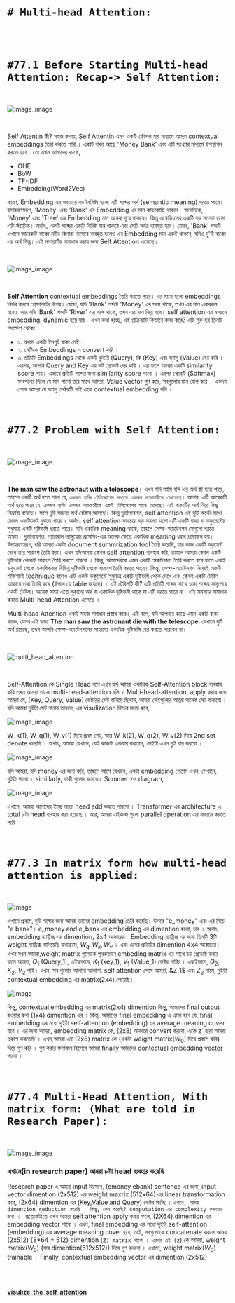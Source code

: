 <br>
<br>

# `# Multi-head Attention: `

<br>
<br>

# `#77.1 Before Starting Multi-head Attention: Recap-> Self Attention: `

<br>

![image_image](img/img05.png)

<br>

Self Attentin কী? সহজ কথায়, Self Attentin এমন একটি কৌশল যার মাধ্যমে আমরা  contextual embeddings তৈরি করতে পারি । একটি বাক্য আছে 'Money Bank' এবং এটি সংখ্যার মাধ্যমে উপস্থাপন করতে হবে। তো এখন আমাদের কাছে,
- OHE
- BoW
- TF-IDF
- Embedding(Word2Vec)

কারণ, Embedding এর সবচেয়ে বড় বৈশিষ্ট্য হলো এটি শব্দের অর্থ (semantic meaning) ধরতে পারে। উদাহরণস্বরূপ, 'Money' এবং 'Bank' এর Embedding এর মান কাছাকাছি থাকবে। অন্যদিকে, 'Money' এবং 'Tree' এর Embedding মান অনেক দূরে থাকবে। কিন্তু এম্বেডিংসের একটি বড় সমস্যা হলো এটি স্ট্যাটিক। অর্থাৎ, একটি শব্দের একটি নির্দিষ্ট মান থাকবে এবং সেটি সর্বত্র ব্যবহৃত হবে। যেমন, 'Bank' শব্দটি এখানে আরেকটি বাক্যে নদীর কিনারা হিসেবে ব্যবহৃত হলেও এর Embedding মান একই থাকবে, যদিও দু'টি বাক্যে এর অর্থ ভিন্ন। এই সমস্যাটির সমাধান করার জন্য Self Attention এসেছে।


<br>

![image_image](img/img06.png)

<br>


**Self Attention** contextual embeddings তৈরি করতে পারে। এর মানে হলো embeddings নির্ভর করবে প্রেক্ষাপটের উপর। যেমন, যদি 'Bank' শব্দটি 'Money' এর সঙ্গে থাকে, তখন এর মান একরকম হবে। আর যদি 'Bank' শব্দটি 'River' এর সঙ্গে থাকে, তখন এর মান ভিন্ন হবে।
self attention এর  মাধ্যমে  embedding,  dynamic হয়ে যায়। এখন কথা হচ্ছে, এই প্রক্রিয়াটি কিভাবে কাজ করে? এটি শুরু হয় তিনটি পদক্ষেপ থেকে:
- ১. প্রথমে একটা ইনপুট বাক্য নেই । 
- ২. সেটিকে Embeddings এ convert করি । 
- ৩. প্রতিটি Embeddings থেকে একটি কুইরি (Query), কি (Key) এবং ভ্যালু (Value) বের করি ।
এরপর, আপনি Query and  Key এর ডট প্রোডাক্ট বের করি । এর ফলে আমরা একটি similarity score  পায়। এভাবে প্রতিটি শব্দের জন্য similarity score পাবো ।  এরপর স্কোরটি (Softmax) ফাংশনের দিলে যে মান পাবো তার সাথে আমরা, Value vector গুণ করে, সবগুলোর মান যোগ করি । একদম শেষে আমরা যে ভ্যালু ভেক্টরটি পাই একে contextual embedding বলি । 

<br>

# `#77.2 Problem with Self Attention: `

<br>

![image_image](img/img07.png)

<br>

**The man saw the astronaut with a telescope**। এখন যদি আমি বলি এর অর্থ কী হতে পারে, তাহলে একটি অর্থ হতে পারে যে, `একজন ব্যক্তি টেলিস্কোপের মাধ্যমে একজন নভোচারীকে দেখতেছে`। আবার, এটি আরেকটি অর্থ হতে পারে যে, `একজন ব্যক্তি একজন নভোচারীকে একটি টেলিস্কোপের সাথে দেখেছে`। এই বাক্যটির অর্থ নিয়ে কিছু বিভ্রান্তি রয়েছে। ফলে দুটি সম্ভাব্য অর্থ বেরিয়ে আসছে। কিন্তু দুর্ভাগ্যবশত, self attention এই দুটি অর্থের মধ্যে কেবল একটিকেই বুঝতে পারে । অর্থাৎ, self attention সবচেয়ে বড় সমস্যা হলো এটি একটি বাক্য বা ডকুমেন্টের শুধুমাত্র একটি দৃষ্টিভঙ্গি ধরতে পারে। যদি একাধিক meaning থাকে, তাহলে সেল্ফ-অ্যাটেনশন সেগুলো ধরতে অক্ষম। দুর্ভাগ্যবশত, ন্যাচারাল ল্যাঙ্গুয়েজ প্রসেসিং-এর অনেক ক্ষেত্রে একাধিক meaning ধরার প্রয়োজন হয়। <br>
উদাহরণস্বরূপ, ধরি আমরা একটা document summrization tool তৈরি করেছি, যার কাজ একটি ডকুমেন্ট দেখে তার সারাংশ তৈরি করা। এখন যদিআমরা কেবল self attention ব্যবহার করি, তাহলে আমরা কেবল একটি দৃষ্টিভঙ্গি থেকেই সারাংশ তৈরি করতে পারবো । কিন্তু, আমাদেরকে এমন একটি মেকানিজম তৈরি করতে হবে যাতে একই ডকুমেন্ট থেকে একাধিকবার বিভিন্ন দৃষ্টিভঙ্গি থেকে সারাংশ তৈরি করতে পারে। কিন্তু, সেল্ফ-অ্যাটেনশন নিজেই একটি শক্তিশালী technique হলেও এটি একটি ডকুমেন্টে শুধুমাত্র একটি দৃষ্টিভঙ্গি থেকে দেখে এবং কেবল একটি টেবিল আকারে তথ্য তৈরি করে (উপরে যে table রয়েছে) । এই টেবিলটি কী? এটি প্রতিটি শব্দের সাথে অন্য শব্দের সাদৃশ্যের একটি টেবিল। অনেক সময় এতে লুকানো অর্থ বা একাধিক দৃষ্টিভঙ্গি থাকে যা এটি ধরতে পারে না। এই সমস্যার সমাধান করতে  Multi-head Attention এসেছে । 


Multi-head Attention একটি সহজ সমাধান প্রস্তাব করে। এটি বলে, যদি আপনার কাছে এমন একটি বাক্য থাকে, যেমন এই বাক্য **The man saw the astronaut die with the telescope**, যেখানে দুটি অর্থ রয়েছে, তখন আপনি সেল্ফ-অ্যাটেনশনের সাহায্যে একাধিক দৃষ্টিভঙ্গি বের করতে পারবেন না।  


<br>

![multi_head_attention](img/img09.png)

<br>

Self-Attention কে Single Head বলে এখন যদি আমরা একাধিক Self-Attention block ব্যবহার করি তখন আমরা তাকে multi-head-attention  বলি । Multi-head-attention, apply করার জন্য আমরা যে, [Key, Query, Value] ভেক্টরের সেট বানিয়ে ছিলাম, আমরা সেইগুলোর আরো অনেক সেট বানাবো । যদি আমরা দুইটা সেট বানায় তাহলে, এর visulization নিচের মতো হবে, 

![image_image](img/img10.png)

W_k(1), W_q(1), W_v(1) দিয়ে প্রথম সেট, আর W_k(2), W_q(2), W_v(2) দিয়ে 2nd set denote করেছি । অর্থাৎ, আমরা যেখানে, যেই কাজটা একবার করতাম, সেইটা এখন দুই বার করবো । 

![image_image](img/img11.png)

যদি আমরা, যদি money এর জন্য করি, তাহলে আগে যেখানে, একটা embedding পেতাম এখন, সেখানে, দুইটা পাবো । simillarly, বাকী গুলোর জন্যও। Summerize diagram, 

![image_image](img/img12.png)

এখানে, আমরা আমাদের ইচ্ছে মতো head add করতে পারবো । Transformer এর architecture এ total ৮টা head ব্যবহার করা হয়েছে । আর, আমরা এইকাজ গুলো parallel operation এর মাধ্যমে করতে পারি। 

<br>

# `#77.3 In matrix form how multi-head attention is applied: `

<br>

![image](img/img13.png)

এখানে প্রথমে, দুটি শব্দের জন্য আমরা তাদের embedding তৈরি করেছি। উপরে "e_money" এবং এর  নিচে "e bank"।  e_money and e_bank এর embedding এর dimention হলো, চার । অর্থাৎ, embedding ম্যাট্রিক্স এর dimention, 2x4 আকারের। Embedding ম্যাট্রিক্স এর জন্য তিনটি 3টি weight ম্যাট্রিক্স বানিয়েছি যথাক্রমে,  $W_q, W_k, W_v$ । এবং এদের প্রতিটির dimention  4x4 আকারের। এখন যখন আমরা,weight matrix গুলোকে পৃথকভাবে embeding matrix এর সাথে ডট প্রোডাক্ট করার ফলে আমরা, $Q_1$ (Query_1), এইকভাবে, $K_1$ (key_1), $V_1$ (Value_1) ভেক্টর পাচ্ছি । একইভাবে, $Q_2$, $K_2$, $V_2$ পাই। এখন, সব গুলোর আলাদা আলাদা, self attention শেষে আমরা, &Z_1$ এবং $Z_2$ নামে, দুইটা contextual embedding এর matrix(2x4) পেয়েছি। 


![image](img/img14.png)

কিন্তু, contextual embedding এর matrix(2x4) dimention কিন্তু, আমাদের final output হওয়ার কথা (1x4) dimention এর । কিন্তু, আমাদের final embedding এ এমন হবে যে, final embedding এর মধ্যে দুইটা self-attention (embedding) এর average meaning cover হবে । এর জন্য আমরা, embedding matrix কে, (2x8) আকারে convert করবো, একে z` দ্বারা আমরা প্রকাশ করতেছি । এখন,আমরা এই (2x8) matrix কে {একটা weight matrix($W_0$) দিয়ে প্রকাশ করি} দিয়ে গুণ করি । গুণ করার ফলাফল হিসেবে আমরা finally আমাদের contectual embedding vector পাবো । 


<br>

# `#77.4 Multi-Head Attention, With matrix form: (What are told in Research Paper):`

<br>

![image_image](img/img15.png)


### **এখানে(in research paper) আমরা ৮টা head ব্যবহার করেছি**

Research paper এ আমরা input হিসেবে, (emoney  ebank) sentence এর জন্য, input vector dimention (2x512) এর weight maxrix (512x64) এর linear transformation করে, (2x64) dimention এর (Key,Value and Query) ভেক্টর পাচ্ছি । `এখানে, আমরা dimention reduction করেছি । কিন্তু, কেন করেছি? computation এর complexity কমানোর জন্য । ` প্রত্যেকটাতে এখন আমরা self attention apply করার ফলে, (2X64) dimention এর embedding vector পাবো । এখন, final embedding এর মধ্যে দুইটা self-attention (embedding) এর average meaning cover হবে, তাই, সবগুলোকে concatenate করলে আমরা (2x512) {8*64 = 512} dimention (z`) matrix পাবো । এরপর এই (z`) কে আমরা, weight matrix($W_0$) {যার dimention(512x512)} দিয়ে গুণ করবো । এখানে, weight matrix($W_0$) trainable । Finally,  contextual embedding vector এর dimention (2x512) । 


<br>
<br>


[**visulize_the_self_attention**](https://colab.research.google.com/drive/1hXIQ77A4TYS4y3UthWF-Ci7V7vVUoxmQ#scrollTo=twSVFOM9SopW)


<br>
<br>
